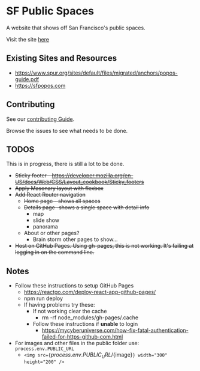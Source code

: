 # SF Public Spaces

A website that shows off San Francisco's public spaces. 

Visit the site [here](https://soggybag.github.io/sf-public-spaces/)

## Existing Sites and Resources

- https://www.spur.org/sites/default/files/migrated/anchors/popos-guide.pdf
- https://sfpopos.com

## Contributing 

See our [contributing Guide](contributing.md).

Browse the issues to see what needs to be done. 

## TODOS

This is in progress, there is still a lot to be done. 

- ~~Sticky footer - https://developer.mozilla.org/en-US/docs/Web/CSS/Layout_cookbook/Sticky_footers~~
- ~~Apply Masonary layout with flexbox~~
- ~~Add React Router navigation~~
  - ~~Home page - shows all spaces~~
  - ~~Details page -shows a single space with detail info~~
    - map
    - slide show
    - panorama
  - About or other pages? 
    - Brain storm other pages to show...
- ~~Host on GitHub Pages. Using gh-pages, this is not working. It's failing at logging in on the command line.~~

## Notes 

- Follow these instructions to setup GitHub Pages
  - https://reactgo.com/deploy-react-app-github-pages/
  - npm run deploy
  - If having problems try these: 
    - If not working clear the cache
      - rm -rf node_modules/gh-pages/.cache
    - Follow these instructions if **unable** to login
      - https://mycyberuniverse.com/how-fix-fatal-authentication-failed-for-https-github-com.html
- For images and other files in the public folder use: `process.env.PUBLIC_URL`
  - `<img src={`${process.env.PUBLIC_URL}/${image}`} width="300" height="200" />`

